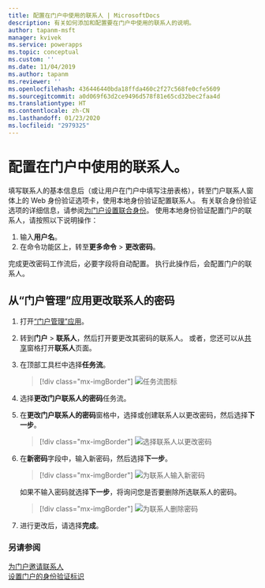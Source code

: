 ```yaml
---
title: 配置在门户中使用的联系人 | MicrosoftDocs
description: 有关如何添加和配置要在门户中使用的联系人的说明。
author: tapanm-msft
manager: kvivek
ms.service: powerapps
ms.topic: conceptual
ms.custom: ''
ms.date: 11/04/2019
ms.author: tapanm
ms.reviewer: ''
ms.openlocfilehash: 436446440bda18ffda460c2f27c568fe0cfe5609
ms.sourcegitcommit: a0d069f63d2ce9496d578f81e65cd32bec2faa4d
ms.translationtype: HT
ms.contentlocale: zh-CN
ms.lasthandoff: 01/23/2020
ms.locfileid: "2979325"
---
```

# <a name="configure-a-contact-for-use-on-a-portal"></a>配置在门户中使用的联系人。

填写联系人的基本信息后（或让用户在门户中填写注册表格），转至门户联系人窗体上的 Web 身份验证选项卡，使用本地身份验证配置联系人。 有关联合身份验证选项的详细信息，请参阅[为门户设置联合身份](set-authentication-identity.md)。 使用本地身份验证配置门户的联系人，请按照以下说明操作：  

1.  输入**用户名**。
2.  在命令功能区上，转至**更多命令** &gt; **更改密码**。

完成更改密码工作流后，必要字段将自动配置。 执行此操作后，会配置门户的联系人。

## <a name="change-password-for-a-contact-from-portal-management-app"></a>从“门户管理”应用更改联系人的密码

1.  打开[“门户管理”应用](configure-portal.md)。

2.  转到**门户** > **联系人**，然后打开要更改其密码的联系人。
    或者，您还可以从[共享](../manage-existing-portals.md#share)窗格打开**联系人**页面。 

3.  在顶部工具栏中选择**任务流**。

    > [!div class="mx-imgBorder"]
    > ![任务流图标](../media/task-flow.png "任务流图标")

4.  选择**更改门户联系人的密码**任务流。

5.  在**更改门户联系人的密码**窗格中，选择或创建联系人以更改密码，然后选择**下一步**。

    > [!div class="mx-imgBorder"]
    > ![选择联系人以更改密码](../media/change-password-select-contact.png "选择联系人以更改密码")

6.  在**新密码**字段中，输入新密码，然后选择**下一步**。

    > [!div class="mx-imgBorder"]
    > ![为联系人输入新密码](../media/change-password-new-password.png "为联系人输入新密码")

    如果不输入密码就选择**下一步**，将询问您是否要删除所选联系人的密码。

    > [!div class="mx-imgBorder"]
    > ![为联系人删除密码](../media/change-password-remove-password.png "为联系人删除密码")

7.  进行更改后，请选择**完成**。


### <a name="see-also"></a>另请参阅
[为门户邀请联系人](invite-contacts.md)  
[设置门户的身份验证标识](set-authentication-identity.md)  